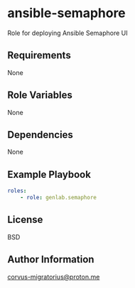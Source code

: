 ansible-semaphore
=========

Role for deploying Ansible Semaphore UI

Requirements
------------

None

Role Variables
--------------

None

Dependencies
------------

None

Example Playbook
----------------

```yaml
roles:
    - role: genlab.semaphore
```

License
-------

BSD

Author Information
------------------

corvus-migratorius@proton.me
